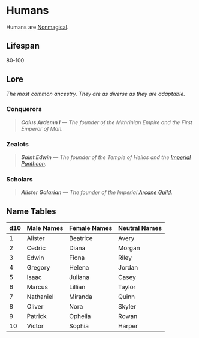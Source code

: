 # Humans

Humans are [Nonmagical](../Mechanical/Nonmagical.md).

## Lifespan

80-100

## Lore

*The most common ancestry. They are as diverse as they are adaptable.*

### Conquerors

> ***Caius Ardemn I*** — *The founder of the Mithrinian Empire and the First Emperor of Man.*

### Zealots

> ***Saint Edwin*** — *The founder of the Temple of Helios and the [Imperial Pantheon](../../../Resources%20for%20GMs/Mithrinian%20Pantheons/Imperial%20Pantheon.md).*

### Scholars

> ***Alister Galarian*** — *The founder of the Imperial [Arcane Guild](../../../Resources%20for%20GMs/Economy/Relevant%20Prices/Arcane%20Guild.md).*

## Name Tables

| d10 | Male Names | Female Names | Neutral Names |
| --- | ---------- | ------------ | ------------- |
| 1   | Alister    | Beatrice     | Avery         |
| 2   | Cedric     | Diana        | Morgan        |
| 3   | Edwin      | Fiona        | Riley         |
| 4   | Gregory    | Helena       | Jordan        |
| 5   | Isaac      | Juliana      | Casey         |
| 6   | Marcus     | Lillian      | Taylor        |
| 7   | Nathaniel  | Miranda      | Quinn         |
| 8   | Oliver     | Nora         | Skyler        |
| 9   | Patrick    | Ophelia      | Rowan         |
| 10  | Victor     | Sophia       | Harper        |
